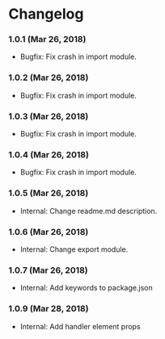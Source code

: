 # Changelog

### 1.0.1 (Mar 26, 2018)

- Bugfix: Fix crash in import module.

### 1.0.2 (Mar 26, 2018)

- Bugfix: Fix crash in import module.

### 1.0.3 (Mar 26, 2018)

- Bugfix: Fix crash in import module.

### 1.0.4 (Mar 26, 2018)

- Bugfix: Fix crash in import module.

### 1.0.5 (Mar 26, 2018)

- Internal: Change readme.md description.

### 1.0.6 (Mar 26, 2018)

- Internal: Change export module.

### 1.0.7 (Mar 26, 2018)

- Internal: Add keywords to package.json

### 1.0.9 (Mar 28, 2018)

- Internal: Add handler element props
